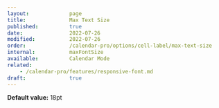 ```yaml
---
layout:             page
title:              Max Text Size
published:          true
date:               2022-07-26
modified:           2022-07-26
order:              /calendar-pro/options/cell-label/max-text-size
internal:           maxFontSize
available:          Calendar Mode
related:
    - /calendar-pro/features/responsive-font.md
draft:              true
---
```

**Default value:** 18pt
